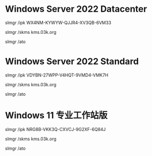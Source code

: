 # Windows Server 2022 Datacenter

slmgr /ipk WX4NM-KYWYW-QJJR4-XV3QB-6VM33

slmgr /skms kms.03k.org

slmgr /ato


# Windows Server 2022 Standard

slmgr /ipk VDYBN-27WPP-V4HQT-9VMD4-VMK7H

slmgr /skms kms.03k.org

slmgr /ato

# Windows 11 专业工作站版

slmgr /ipk NRG8B-VKK3Q-CXVCJ-9G2XF-6Q84J

slmgr /skms kms.03k.org

slmgr /ato
